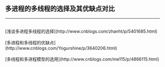 ## 多进程的多线程的选择及其优缺点对比

----------------------------------------------------

<br>
[浅谈多进程多线程的选择](http://www.cnblogs.com/zhanht/p/5401685.html)
<br>
<br>
[多进程和多线程的优缺点](http://www.cnblogs.com/Yogurshine/p/3640206.html)
<br>
<br>
[多线程和多进程模型的选用](http://www.cnblogs.com/me115/p/4866115.html)
